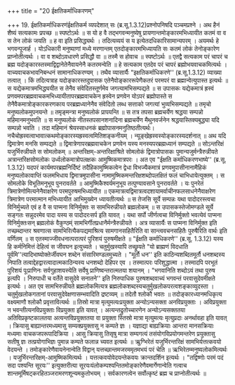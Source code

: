 +++
title = "20 ईक्षतिकर्माधिकरणम्"

+++
19. ईक्षतिकर्माधिकरणंईक्षतिकर्म व्यपदेशात् सः (ब्र.सू.1.3.12)प्रश्नोपनिषदि पञ्चमप्रश्ने । अथ हैनं शैष्यं सत्यकामः प्रपच्छ ॥ स्पष्टोऽर्थः ॥ स यो ह वै तद्भगवन्मनुष्येषु प्रायणान्तमोङ्कारमभिध्यायीत कतमं वा व स तेन लोकं जयति ॥ ह वा इति प्रसिद्ध्यर्थः । तदित्यव्ययं स य इत्येतदधिकारिसामान्यपरम् । अयमर्थः हे भगवन्पूजार्ह । योऽधिकारी मनुष्याणां मध्ये मरणान्तम् एतदोङ्कारमभिध्यायति सः कतमं लोकं तेनोङ्कारेण प्राप्नोतीत्यर्थः । वा व शब्दोऽवधारणे प्रसिद्धौ वा ॥ तस्मै स होवाच ॥ स्पष्टोऽर्थः ॥ एतद्वै सत्यकाम परं चापरं च ब्रह्म यदोङ्कारस्तस्माद्विद्वानेतेनैवायनेनै कतरमन्वेति ॥ हे सत्यकाम एतदेव परं चापरं ब्रह्मोभयवाचकमित्यर्थः । वाच्यवाचकभावनिबन्धनं सामानाधिकरण्यम् । तथैव व्यासार्यैः "इक्षतिकर्माधिकरणे'' (ब्र.सू.1.3.12) व्याख्या तत्वात् । किं तदित्यत्राह यदोङ्कारस्तदुपासक एतेनैवोङ्काररूपेणैकतरं परमपरं वा ब्रह्मान्वेत्युपास्त इत्यर्थः ॥ स यद्येकमात्रमभिद्ध्ययीत स तेनैव संवेदितस्तूर्णमेव जगत्यामभिसम्पद्यते ॥ स उपासकः यद्येकमात्रं ह्रस्वं प्रणवमपरब्रह्मवाचकमभिध्यायीतापरब्रह्मवाचकेन ह्रस्वेन प्रणवेन योऽपरं ब्रह्मोपास्ते स तेनैवैकमात्रोङ्कारकरणकाय परब्रह्मध्यानेनैव संवेदितो लब्ध सत्ताको जगत्यां भुव्यभिसम्पद्यते ॥ तमृचो मनुष्यलोकमुपनयन्ते ॥ तमृङ्मन्त्रा मनुष्यलोकं प्रापयन्ति ॥ स तत्र तपसा ब्रह्मचर्येण श्रद्धया सम्पन्नो महिमानमनुभवति ॥ स मनुष्यलोकं नीतस्तपसानशनादिना ब्रह्मचर्येण मैथुनवर्जनेन श्रद्धयास्तिक्यबुद्ध्या यदि सम्पन्नो भवति । तदा महिमानं श्रेयस्साधनकं ब्रह्मोपासनमनुतिष्ठतीत्यर्थः। नचैचोह्रस्वत्वाभावात्कथमोङ्कारस्यह्रस्वत्वमितिशङ्कनीयम् । न्यूङ्खेह्रस्वस्योङ्कारस्यदर्शनात् ॥ अथ यदि द्विमात्रेण मनसि सम्पद्यते ॥ द्विमात्रेणापरब्रह्मवाचकेन प्रणवेन यस्य मनस्यपरब्रह्मध्यानं सम्पद्यते ॥ सोऽन्तरिक्षं यजुर्भिरुन्नीयते स सोमलोकम् ॥ अन्तरिक्षम्-अन्तरिक्षाश्रिते सोमलोकं द्विमात्रोपासकः पुमान्यजुर्मन्त्रैरुन्नीयते अत्रान्तरिक्षसोमलोकः उर्ध्वलोकमात्रोपलक्षकः आमुष्मिकमात्रपरः । अत एव "ईक्षति कर्माधिकरणभाष्ये'' (ब्र.सू. 1.3.12) यदपरं कार्यमपरब्रह्मनिर्दिष्टं तदैहिकामुष्मिकत्वेन द्वेधा विभज्यैकमात्रं प्रणवमुपासीनानामैहिकं मनुष्यलोकावाप्तिं फलमभिधाय द्विमात्रमुपासीना नामामुष्मिकमन्तरिक्षशब्दोपलक्षितं फलं चाभिधायेत्युक्तम् । स सोमलोके विभूतिमनुभूय पुनरावर्तते ॥ आमुष्मिकैश्वर्यमनुभूय तत्पुण्यावसाने पुनरावर्तते । यः पुनरेतं त्रिमात्रेणोमित्यनेनैवाक्षरेण परमपुरुषमभिध्यायीत ॥ एकमात्रत्वद्विमात्रत्वदशायामर्वाचीनफलसाधनेनैवाक्षरेण त्रिमात्रेण परमात्मान मभिध्यायीत आभिमुख्येन ध्यायतीत्यर्थः ॥ स तेजसि सूर्ये सम्पन्नः यथा पादोदरस्त्वचा विनिर्मुच्यते एवं ह वै स पाप्मना विनिर्मुक्तः स सामभिरुन्नीयते ब्रह्मलोकम् ॥ स उपासकस्तेजोमण्डले सूर्ये सङ्गतः सन्नुदरमेव पादा यस्य स पादोदरःसर्प इति यावत् । यथा सर्पो जीर्णत्वचा विनिर्मुक्तो भवत्येवं पाप्मना विनिर्मुक्तःसन् ब्रह्मलोकं वैकुण्ठम्ं सामभिर्गीतप्रधानैर्मन्त्रैरुन्नीयते । अत्र व्यासार्यैः स पाप्मना विनिर्मुक्त इति तच्छब्दान्तर श्रवणात्स सामभिरित्यैकपद्यमाश्रित्य सामगानसहितैरिति वा सान्त्ववचनसहितैः पुरुषैरिति वार्थः इति वर्णितम् ॥ स एतस्माज्जीवधनात्परात्परं पुरिशयं पुरुषमीक्षते ॥ "ईक्षति कर्माधिकरणे'' (ब्र.सू. 1.3.12) यस्य हि कर्मनिमित्तं देहित्वं स जीवघन इत्युच्यते । चतुर्मुखस्यापि तच्छ्रूयते "यो ब्राह्मणं विदधाति पूर्वमि''त्यादिभाष्योक्तेर्जीवघन शब्देन संसारिमण्डलमुच्यते । "मूर्तौ धन'' इति काठिन्यशब्दितमूर्तौ धनशब्दस्य निपाति तत्वाद्देहद्वारत्वादात्मकाठिन्यस्य धनशब्दो देहिपर एव । तस्मात्परः परिशुद्धात्मा । तस्मादपि परभूतं पुरिशयं पूःप्राणिनः सर्वगुहाशयस्येति सर्वेषु प्राणिष्वन्तरात्मतया शयानम् । "भगवानिति शब्दोऽयं तथा पुरुष इत्यपि । निरुपाधी च वर्तेते वासुदेवे सनातने'' इति निरुपाधिक पुरुषशब्दवाच्यं भगवन्तं परवासुदेवमीक्षते इत्यर्थः । अत एव सामभिरुन्नीयते ब्रह्मलोकमित्यत्र ब्रह्मलोकशब्दस्यचतुर्मुखलोकपरत्वशङ्काव्युदस्ता । चतुर्मुखलोकगतानां परवासुदेवेक्षणासम्भवादिति द्रष्टव्यम् ॥ तदेतौ श्लोकौ भवतः ॥ तदोङ्कारध्यानमधिकृत्य वक्ष्यमाणौ श्लोकौ प्रवृत्तावित्यर्थः ॥ तिस्रो मात्रा मृत्युमत्यःप्रयुक्ता अन्योऽन्यसक्ता अनविप्रयुक्ताः । अविप्रयुक्ता न भवन्तीत्यनविप्रयुक्ताः विप्रयुक्ता इति यावत् । अत्यन्तद्रुतोच्चारणेन अन्योऽन्यसक्ततया अतिविप्रकृष्टकालतया अत्यन्तविप्रयुक्ततया वा प्रयुक्ता स्तिस्रो मात्रा मृत्युमत्यः मृत्युप्रदाः अनर्थावहा इति यावत् । क्रियासु बाह्यान्तरमध्यमासु सम्यक्प्रयुक्तासु न कम्पते ज्ञः । यज्ञाद्या बाह्यक्रियाः आन्तरा मानसक्रियाः मध्यमाः वाचकजपरूपादिक्रिया । आसु क्रियासु तिसृषु मात्रा सम्यगत्यं तसंयोगविप्रयोगमन्तरेण प्रयुक्तासु सतीषु ज्ञः तत्प्रयोगाभिज्ञः पुमान्न कम्पते फलान्न च्यवत इत्यर्थः ॥ ऋुग्भिरेतं यजुर्भिरन्तरिक्षं सामभिर्यत्तत्कवयो वेदयन्ते । तमोङ्कारेणैवायनेनान्वेति विद्वान् यत्तच्छान्तमजरममृतमभयं परं चेति ॥ ऋभिरेतम्मनुष्यलोकमित्यर्थः । यजुर्भिरन्तरिक्षम्-आमुष्मिकमित्यर्थः । यत्तत्कवयोवेदयन्तेकवयः क्रान्तदर्शिन इत्यर्थः । "तद्विष्णोः परमं पदं सदा पश्यन्ति सूरयः'' इत्युक्तरीत्या सूरयःयंलोकम्पश्यन्तितमोङ्कारेणैवमार्गेणान्वेति गत्वाच शान्तमूर्मिषट्करहितञ्जरामरणशून्यमकुतोभयम् । सर्वकारणत्वेन सर्वोत्कृष्टं ब्रह्म च प्राप्नोतीत्यर्थः ॥